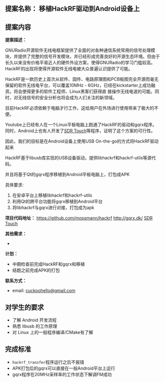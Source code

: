 
## 提案名称： 移植HackRF驱动到Android设备上

## 提案内容

**提案描述：**

GNURadio开源软件无线电框架提供了全面的对各种通信系统常用的信号处理模块，并提供了完整的信号开发模块，并已经形成完善良好的开源生态环境。但由于长久以来没有价格平易近人的硬件外设方案，使得GNURadio的学习门槛较高。HackRF的出现将使得开源软件无线电被大众普遍认识提供了可能。

HackRF是一款历史上首次从软件、固件、电路原理图和PCB板图完全开源而毫无保留的软件无线电平台，可以覆盖10MHz - 6GHz，已经在kickstarter上成功融资。将会使得更多的软件工程师、Linux黑客们获得直
接操作无线电波的可能。同时，对无线信号的安全分析也将会成为人们关注的新领域。

目前HackRF必须依赖于电脑才行工作，这给用户在外场进行使用带来了极大的不便。

Youtube上已经有人在一个Linux平板电脑上跑通了HackRF的驱动和gqrx程序。
同时，Android上也有人开发了[SDR Touch](https://play.google.com/store/apps/details?id=marto.androsdr2)等程序，证明了这个方案的可行性。

因此，我们的目标是在Android设备上使用USB On-the-go的方式将HackRF驱动起来

HackRF基于libusb库实现的USB设备驱动，提供libhackrf和hackrf-utils等源代码。

并且将基于Qt的gqrx程序移植到Android平板电脑上，打包成APK

具体要求:

1. 在安卓平台上移植libhackrf和hackrf-utils
2. 利用Qt的跨平台功能将gqrx移植到Android平台
3. 将libhackrf与gqrx进行对接，打包成为apk

**项目代码地址：**
<https://github.com/mossmann/hackrf>
<http://gqrx.dk/>
[SDR Touch](https://play.google.com/store/apps/details?id=marto.androsdr2)

**其他需求：**

* 

**计划：**

* 中期检查前完成HackRF和gqrx和移植
* 结题之前完成APK的打包

**联系方式：**

* email: <cuckoohello@gmail.com>

## 对学生的要求

* 了解 Android 开发流程
* 熟悉 libusb 的工作原理
* 对 Linux 上的一般程序编译/CMake有了解

## 完成标准

 + `hackrf_transfer`程序运行之后不报错
 + APK打包后的gqrx可以直接在一般Android平台上运行
 + gqrx程序在20MHz采样率的工作状态下解调FM成功

